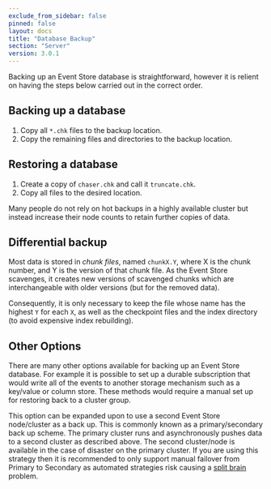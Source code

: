 ```yaml
---
exclude_from_sidebar: false
pinned: false
layout: docs
title: "Database Backup"
section: "Server"
version: 3.0.1
---
```


Backing up an Event Store database is straightforward, however it is relient on having the steps below carried out in the correct order. 

## Backing up a database

1. Copy all `*.chk` files to the backup location.
2. Copy the remaining files and directories to the backup location.

## Restoring a database

1. Create a copy of `chaser.chk` and call it `truncate.chk`.
2. Copy all files to the desired location.

<span class="note">
Many people do not rely on hot backups in a highly available cluster but instead increase their node counts to retain further copies of data.
</span>

## Differential backup

Most data is stored in *chunk files*, named `chunkX.Y`, where X is the chunk number, and Y is the version of that chunk file. As the Event Store scavenges, it creates new versions of scavenged chunks which are interchangeable with older versions (but for the removed data). 

Consequently, it is only necessary to keep the file whose name has the highest `Y` for each `X`, as well as the checkpoint files and the index directory (to avoid expensive index rebuilding).

## Other Options

There are many other options available for backing up an Event Store database. For example it is possible to set up a durable subscription that would write all of the events to another storage mechanism such as a key/value or column store. These methods would require a manual set up for restoring back to a cluster group.

This option can be expanded upon to use a second Event Store node/cluster as a back up. This is commonly known as a primary/secondary back up scheme. The primary cluster runs and asynchronously pushes data to a second cluster as described above. The second cluster/node is available in the case of disaster on the primary cluster. If you are using this strategy then it is recommended to only support manual failover from Primary to Secondary as automated strategies risk causing a [split brain](http://en.wikipedia.org/wiki/Split-brain_%28computing%29) problem.
